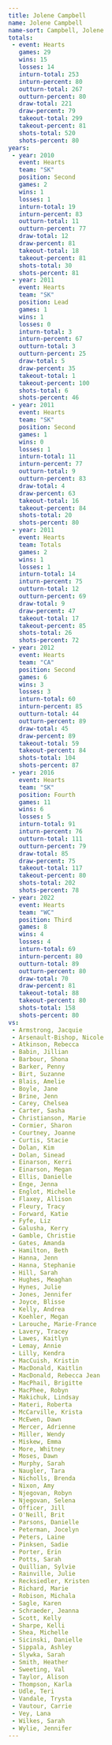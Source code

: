 ```yaml
---
title: Jolene Campbell
name: Jolene Campbell
name-sort: Campbell, Jolene
totals:
 - event: Hearts
   games: 29
   wins: 15
   losses: 14
   inturn-total: 253
   inturn-percent: 80
   outturn-total: 267
   outturn-percent: 80
   draw-total: 221
   draw-percent: 79
   takeout-total: 299
   takeout-percent: 81
   shots-total: 520
   shots-percent: 80
years:
 - year: 2010
   event: Hearts
   team: "SK"
   position: Second
   games: 2
   wins: 1
   losses: 1
   inturn-total: 19
   inturn-percent: 83
   outturn-total: 11
   outturn-percent: 77
   draw-total: 12
   draw-percent: 81
   takeout-total: 18
   takeout-percent: 81
   shots-total: 30
   shots-percent: 81
 - year: 2011
   event: Hearts
   team: "SK"
   position: Lead
   games: 1
   wins: 1
   losses: 0
   inturn-total: 3
   inturn-percent: 67
   outturn-total: 3
   outturn-percent: 25
   draw-total: 5
   draw-percent: 35
   takeout-total: 1
   takeout-percent: 100
   shots-total: 6
   shots-percent: 46
 - year: 2011
   event: Hearts
   team: "SK"
   position: Second
   games: 1
   wins: 0
   losses: 1
   inturn-total: 11
   inturn-percent: 77
   outturn-total: 9
   outturn-percent: 83
   draw-total: 4
   draw-percent: 63
   takeout-total: 16
   takeout-percent: 84
   shots-total: 20
   shots-percent: 80
 - year: 2011
   event: Hearts
   team: Totals
   games: 2
   wins: 1
   losses: 1
   inturn-total: 14
   inturn-percent: 75
   outturn-total: 12
   outturn-percent: 69
   draw-total: 9
   draw-percent: 47
   takeout-total: 17
   takeout-percent: 85
   shots-total: 26
   shots-percent: 72
 - year: 2012
   event: Hearts
   team: "CA"
   position: Second
   games: 6
   wins: 3
   losses: 3
   inturn-total: 60
   inturn-percent: 85
   outturn-total: 44
   outturn-percent: 89
   draw-total: 45
   draw-percent: 89
   takeout-total: 59
   takeout-percent: 84
   shots-total: 104
   shots-percent: 87
 - year: 2016
   event: Hearts
   team: "SK"
   position: Fourth
   games: 11
   wins: 6
   losses: 5
   inturn-total: 91
   inturn-percent: 76
   outturn-total: 111
   outturn-percent: 79
   draw-total: 85
   draw-percent: 75
   takeout-total: 117
   takeout-percent: 80
   shots-total: 202
   shots-percent: 78
 - year: 2022
   event: Hearts
   team: "WC"
   position: Third
   games: 8
   wins: 4
   losses: 4
   inturn-total: 69
   inturn-percent: 80
   outturn-total: 89
   outturn-percent: 80
   draw-total: 70
   draw-percent: 81
   takeout-total: 88
   takeout-percent: 80
   shots-total: 158
   shots-percent: 80
vs:
 - Armstrong, Jacquie
 - Arsenault-Bishop, Nicole
 - Atkinson, Rebecca
 - Babin, Jillian
 - Barbour, Shona
 - Barker, Penny
 - Birt, Suzanne
 - Blais, Amelie
 - Boyle, Jane
 - Brine, Jenn
 - Carey, Chelsea
 - Carter, Sasha
 - Christianson, Marie
 - Cormier, Sharon
 - Courtney, Joanne
 - Curtis, Stacie
 - Dolan, Kim
 - Dolan, Sinead
 - Einarson, Kerri
 - Einarson, Megan
 - Ellis, Danielle
 - Enge, Jenna
 - Englot, Michelle
 - Flaxey, Allison
 - Fleury, Tracy
 - Forward, Katie
 - Fyfe, Liz
 - Galusha, Kerry
 - Gamble, Christie
 - Gates, Amanda
 - Hamilton, Beth
 - Hanna, Jenn
 - Hanna, Stephanie
 - Hill, Sarah
 - Hughes, Meaghan
 - Hynes, Julie
 - Jones, Jennifer
 - Joyce, Blisse
 - Kelly, Andrea
 - Koehler, Megan
 - Larouche, Marie-France
 - Lavery, Tracey
 - Lawes, Kaitlyn
 - Lemay, Annie
 - Lilly, Kendra
 - MacCuish, Kristin
 - MacDonald, Kaitlin
 - MacDonald, Rebecca Jean
 - MacPhail, Brigitte
 - MacPhee, Robyn
 - Makichuk, Lindsay
 - Materi, Roberta
 - McCarville, Krista
 - McEwen, Dawn
 - Mercer, Adrienne
 - Miller, Wendy
 - Miskew, Emma
 - More, Whitney
 - Moses, Dawn
 - Murphy, Sarah
 - Naugler, Tara
 - Nicholls, Brenda
 - Nixon, Amy
 - Njegovan, Robyn
 - Njegovan, Selena
 - Officer, Jill
 - O'Neill, Brit
 - Parsons, Danielle
 - Peterman, Jocelyn
 - Peters, Laine
 - Pinksen, Sadie
 - Porter, Erin
 - Potts, Sarah
 - Quillian, Sylvie
 - Rainville, Julie
 - Recksiedler, Kristen
 - Richard, Marie
 - Robison, Michala
 - Sagle, Karen
 - Schraeder, Jeanna
 - Scott, Kelly
 - Sharpe, Kelli
 - Shea, Michelle
 - Sicinski, Danielle
 - Sippala, Ashley
 - Slywka, Sarah
 - Smith, Heather
 - Sweeting, Val
 - Taylor, Alison
 - Thompson, Karla
 - Udle, Teri
 - Vandale, Trysta
 - Vautour, Carrie
 - Vey, Lana
 - Wilkes, Sarah
 - Wylie, Jennifer
---
```

